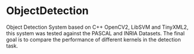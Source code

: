 ObjectDetection
===============

Object Detection System based on C++ OpenCV2, LibSVM and TinyXML2, this system was tested against the PASCAL and INRIA Datasets. The final goal is to compare the performance of different kernels in the detection task.
